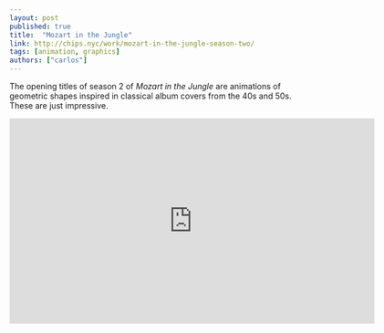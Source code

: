 ```yaml
---
layout: post
published: true
title:  "Mozart in the Jungle"
link: http://chips.nyc/work/mozart-in-the-jungle-season-two/
tags: [animation, graphics]
authors: ["carlos"]
---
```


The opening titles of season 2 of _Mozart in the Jungle_ are animations of geometric shapes inspired in classical album covers from the 40s and 50s. These are just impressive.

<div class="embed">
  <iframe src="https://player.vimeo.com/video/149442778?color=f7c12d&title=0&byline=0&portrait=0" width="640" height="360" frameborder="0" allow="autoplay; fullscreen" allowfullscreen></iframe>
</div>